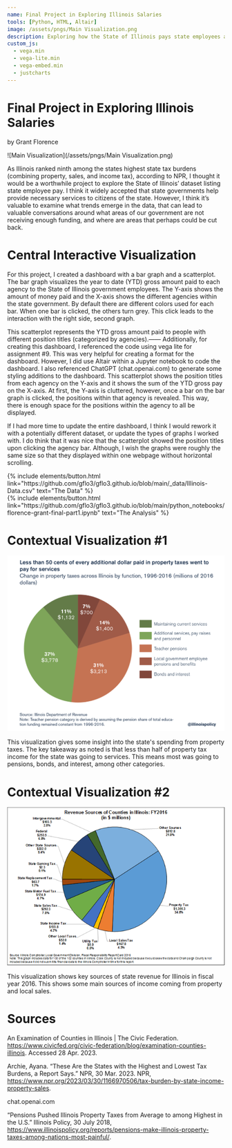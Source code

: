 ```yaml
---
name: Final Project in Exploring Illinois Salaries
tools: [Python, HTML, Altair]
image: /assets/pngs/Main Visualization.png
description: Exploring how the State of Illinois pays state employees across various agencies
custom_js:
  - vega.min
  - vega-lite.min
  - vega-embed.min
  - justcharts
---
```

# Final Project in Exploring Illinois Salaries
by Grant Florence

![Main Visualization](/assets/pngs/Main Visualization.png) 

As Illinois ranked ninth among the states highest state tax burdens (combining property, sales, and income tax), according to NPR, I thought it would be a worthwhile project to explore the State of Illinois’ dataset listing state employee pay. I think it widely accepted that state governments help provide necessary services to citizens of the state. However, I think it’s valuable to examine what trends emerge in the data, that can lead to valuable conversations around what areas of our government are not receiving enough funding, and where are areas that perhaps could be cut back.

# Central Interactive Visualization

<vegachart schema-url="{{ site.baseurl }}/assets/json/central_charts.json" style="width: 100%"></vegachart>

For this project, I created a dashboard with a bar graph and a scatterplot. The bar graph visualizes the year to date (YTD) gross amount paid to each agency to the State of Illinois government employees. The Y-axis shows the amount of money paid and the X-axis shows the different agencies within the state government. By default there are different colors used for each bar. When one bar is clicked, the others turn grey. This click leads to the interaction with the right side, second graph. 

This scatterplot represents the YTD gross amount paid to people with different position titles (categorized by agencies).—— Additionally, for creating this dashboard, I referenced the code using vega lite for assignment #9. This was very helpful for creating a format for the dashboard. However, I did use Altair within a Jupyter notebook to code the dashboard. I also referenced ChatGPT (chat.openai.com) to generate some styling additions to the dashboard. This scatterplot shows the position titles from each agency on the Y-axis and it shows the sum of the YTD gross pay on the X-axis. At first, the Y-axis is cluttered, however, once a bar on the bar graph is clicked, the positions within that agency is revealed. This way, there is enough space for the positions within the agency to all be displayed. 

If I had more time to update the entire dashboard, I think I would rework it with a potentially different dataset, or update the types of graphs I worked with. I do think that it was nice that the scatterplot showed the position titles upon clicking the agency bar. Although, I wish the graphs were roughly the same size so that they displayed within one webpage without horizontal scrolling.

<div class="left">
{% include elements/button.html link="https://github.com/gflo3/gflo3.github.io/blob/main/_data/Illinois-Data.csv" text="The Data" %}
</div>

<div class="right">
{% include elements/button.html link="https://github.com/gflo3/gflo3.github.io/blob/main/python_notebooks/florence-grant-final-part1.ipynb" text="The Analysis" %}
</div>

# Contextual Visualization #1

![50cents](/assets/pngs/50cents.png) 

This visualization gives some insight into the state's spending from property taxes. The key takeaway as noted is that less than half of property tax income for the state was going to services. This means most was going to pensions, bonds, and interest, among other categories.

# Contextual Visualization #2

![revenue-illinois](/assets/pngs/revenue-illinois.png) 

This visualization shows key sources of state revenue for Illinois in fiscal year 2016. This shows some main sources of income coming from property and local sales.

# Sources

An Examination of Counties in Illinois | The Civic Federation. https://www.civicfed.org/civic-federation/blog/examination-counties-illinois. Accessed 28 Apr. 2023.

Archie, Ayana. “These Are the States with the Highest and Lowest Tax Burdens, a Report Says.” NPR, 30 Mar. 2023. NPR, https://www.npr.org/2023/03/30/1166970506/tax-burden-by-state-income-property-sales.

chat.openai.com

“Pensions Pushed Illinois Property Taxes from Average to among Highest in the U.S.” Illinois Policy, 30 July 2018, https://www.illinoispolicy.org/reports/pensions-make-illinois-property-taxes-among-nations-most-painful/.
